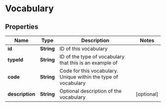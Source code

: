

# Vocabulary

## Properties

Name | Type | Description | Notes
------------ | ------------- | ------------- | -------------
**id** | **String** | ID of this vocabulary | 
**typeId** | **String** | ID of the type of vocabulary that this is an example of | 
**code** | **String** | Code for this vocabulary. Unique within the type of vocabulary | 
**description** | **String** | Optional description of the vocabulary |  [optional]



